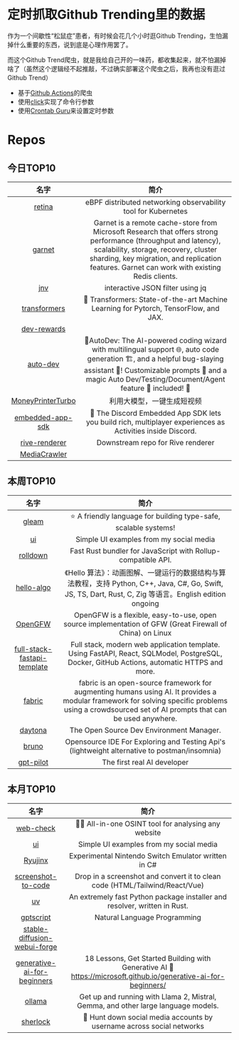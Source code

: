 # 定时抓取Github Trending里的数据

作为一个间歇性“松鼠症”患者，有时候会花几个小时逛Github Trending，生怕漏掉什么重要的东西，说到底是心理作用罢了。

而这个Github Trend爬虫，就是我给自己开的一味药，都收集起来，就不怕漏掉啥了（虽然这个逻辑经不起推敲，不过确实部署这个爬虫之后，我再也没有逛过Github Trend）

* 基于[Github Actions](https://docs.github.com/en/actions)的爬虫
* 使用[click](https://github.com/pallets/click)实现了命令行参数
* 使用[Crontab Guru](https://crontab.guru/)来设置定时参数

# Repos
## 今日TOP10 
<!-- START OF DAILY_TOP10_REPOS -->
| 名字 | 简介 |
| :----: | :----: |
| [retina](https://github.com/microsoft/retina) | eBPF distributed networking observability tool for Kubernetes |
| [garnet](https://github.com/microsoft/garnet) | Garnet is a remote cache-store from Microsoft Research that offers strong performance (throughput and latency), scalability, storage, recovery, cluster sharding, key migration, and replication features. Garnet can work with existing Redis clients. |
| [jnv](https://github.com/ynqa/jnv) | interactive JSON filter using jq |
| [transformers](https://github.com/huggingface/transformers) | 🤗 Transformers: State-of-the-art Machine Learning for Pytorch, TensorFlow, and JAX. |
| [dev-rewards](https://github.com/fluencelabs/dev-rewards) |  |
| [auto-dev](https://github.com/unit-mesh/auto-dev) | 🧙‍AutoDev: The AI-powered coding wizard with multilingual support 🌐, auto code generation 🏗️, and a helpful bug-slaying assistant 🐞! Customizable prompts 🎨 and a magic Auto Dev/Testing/Document/Agent feature 🧪 included! 🚀 |
| [MoneyPrinterTurbo](https://github.com/harry0703/MoneyPrinterTurbo) | 利用大模型，一键生成短视频 |
| [embedded-app-sdk](https://github.com/discord/embedded-app-sdk) | 🚀 The Discord Embedded App SDK lets you build rich, multiplayer experiences as Activities inside Discord. |
| [rive-renderer](https://github.com/rive-app/rive-renderer) | Downstream repo for Rive renderer |
| [MediaCrawler](https://github.com/lewis-007/MediaCrawler) |  |
<!-- END OF DAILY_TOP10_REPOS -->

## 本周TOP10
<!-- START OF WEEKLY_TOP10_REPOS -->
| 名字 | 简介 |
| :----: | :----: |
| [gleam](https://github.com/gleam-lang/gleam) | ⭐️ A friendly language for building type-safe, scalable systems! |
| [ui](https://github.com/atherosai/ui) | Simple UI examples from my social media |
| [rolldown](https://github.com/rolldown/rolldown) | Fast Rust bundler for JavaScript with Rollup-compatible API. |
| [hello-algo](https://github.com/krahets/hello-algo) | 《Hello 算法》：动画图解、一键运行的数据结构与算法教程，支持 Python, C++, Java, C#, Go, Swift, JS, TS, Dart, Rust, C, Zig 等语言。English edition ongoing |
| [OpenGFW](https://github.com/apernet/OpenGFW) | OpenGFW is a flexible, easy-to-use, open source implementation of GFW (Great Firewall of China) on Linux |
| [full-stack-fastapi-template](https://github.com/tiangolo/full-stack-fastapi-template) | Full stack, modern web application template. Using FastAPI, React, SQLModel, PostgreSQL, Docker, GitHub Actions, automatic HTTPS and more. |
| [fabric](https://github.com/danielmiessler/fabric) | fabric is an open-source framework for augmenting humans using AI. It provides a modular framework for solving specific problems using a crowdsourced set of AI prompts that can be used anywhere. |
| [daytona](https://github.com/daytonaio/daytona) | The Open Source Dev Environment Manager. |
| [bruno](https://github.com/usebruno/bruno) | Opensource IDE For Exploring and Testing Api's (lightweight alternative to postman/insomnia) |
| [gpt-pilot](https://github.com/Pythagora-io/gpt-pilot) | The first real AI developer |
<!-- END OF WEEKLY_TOP10_REPOS -->

## 本月TOP10
<!-- START OF MONTHLY_TOP10_REPOS -->
| 名字 | 简介 |
| :----: | :----: |
| [web-check](https://github.com/Lissy93/web-check) | 🕵️‍♂️ All-in-one OSINT tool for analysing any website |
| [ui](https://github.com/atherosai/ui) | Simple UI examples from my social media |
| [Ryujinx](https://github.com/Ryujinx/Ryujinx) | Experimental Nintendo Switch Emulator written in C# |
| [screenshot-to-code](https://github.com/abi/screenshot-to-code) | Drop in a screenshot and convert it to clean code (HTML/Tailwind/React/Vue) |
| [uv](https://github.com/astral-sh/uv) | An extremely fast Python package installer and resolver, written in Rust. |
| [gptscript](https://github.com/gptscript-ai/gptscript) | Natural Language Programming |
| [stable-diffusion-webui-forge](https://github.com/lllyasviel/stable-diffusion-webui-forge) |  |
| [generative-ai-for-beginners](https://github.com/microsoft/generative-ai-for-beginners) | 18 Lessons, Get Started Building with Generative AI 🔗 https://microsoft.github.io/generative-ai-for-beginners/ |
| [ollama](https://github.com/ollama/ollama) | Get up and running with Llama 2, Mistral, Gemma, and other large language models. |
| [sherlock](https://github.com/sherlock-project/sherlock) | 🔎 Hunt down social media accounts by username across social networks |
<!-- END OF MONTHLY_TOP10_REPOS -->
